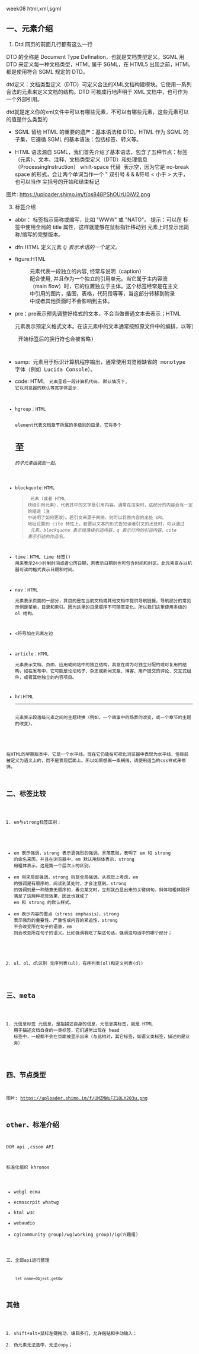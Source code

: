 week08
html,xml,sgml
## 一、元素介绍
1. Dtd
网页的前面几行都有这么一行<!DOCTYPE html PUBLIC "-//W3C//DTD XHTML 1.0 Transitional//EN" "http://www.w3.org/TR/xhtml1/DTD/xhtml1-transitional.dtd">

DTD 的全称是 Document Type Defination，也就是文档类型定义。SGML 用 DTD 来定义每一种文档类型，HTML 属于 SGML，在 HTML5 出现之前，HTML 都是使用符合 SGML 规定的 DTD。

dtd定义：文档类型定义（DTD）可定义合法的XML文档构建模块。它使用一系列合法的元素来定义文档的结构。DTD 可被成行地声明于 XML 文档中，也可作为一个外部引用。

dtd就是定义你的xml文件中可以有哪些元素，不可以有哪些元素，这些元素可以的值是什么类型的

-  SGML 留给 HTML 的重要的遗产：基本语法和 DTD。HTML 作为 SGML 的子集，它遵循 SGML 的基本语法：包括标签、转义等。
    
- HTML 语法源自 SGML，我们首先介绍了基本语法，包含了五种节点：标签（元素）、文本、注释、文档类型定义（DTD）和处理信息（ProcessingInstruction）
 whilt-space 代替 &nbsp;表示空，因为它是 no-break space 的形式，会让两个单词当作一个
&quot; 双引号 &
&amp;   &符号
&lt;  小于  &gt; 大于，  也可以当作 尖括号的开始和结束标记



图片: https://uploader.shimo.im/f/os848PShOUrU0iW2.png

3. 标签介绍
- abbr：<abbr> 标签指示简称或缩写，比如 "WWW" 或 "NATO"。 提示：可以在 <abbr> 标签中使用全局的 title 属性，这样就能够在鼠标指针移动到 <abbr> 元素上时显示出简称/缩写的完整版本。
- dfn:HTML 定义元素 (<dfn>) 表示术语的一个定义。
- figure:HTML <figure> 元素代表一段独立的内容, 经常与说明（caption） <figcaption> 配合使用, 并且作为一个独立的引用单元。当它属于主内容流（main flow）时，它的位置独立于主体。这个标签经常是在主文中引用的图片，插图，表格，代码段等等，当这部分转移到附录中或者其他页面时不会影响到主体。
- pre：pre表示预先调整好格式的文本，不会当做普通文本去表示；HTML <pre> 元素表示预定义格式文本。在该元素中的文本通常按照原文件中的编排，以等宽字体的形式展现出来，文本中的空白符（比如空格和换行符）都会显示出来。(紧跟在 <pre> 开始标签后的换行符也会被省略)
- samp:<samp> 元素用于标识计算机程序输出，通常使用浏览器缺省的 monotype 字体（例如 Lucida Console）。
- code: HTML <code> 元素呈现一段计算机代码. 默认情况下, 它以浏览器的默认等宽字体显示.
- hgroup：HTML <hgroup> element代表文档章节所属的多级别的目录，它将多个<h1>至<h6>的子元素组装到一起。
- blockquote:HTML <blockquote> 元素（或者 HTML 块级引用元素），代表其中的文字是引用内容。通常在渲染时，这部分的内容会有一定的缩进（注 中说明了如何更改）。若引文来源于网络，则可以将原内容的出处 URL 地址设置到 cite 特性上，若要以文本的形式告知读者引文的出处时，可以通过 <cite> 元素。blockquote 表示段落级引述内容，q 表示行内的引述内容，cite 表示引述的作品名。
- time：HTML time 标签(<time>) 用来表示24小时制时间或者公历日期，若表示日期则也可包含时间和时区。此元素意在以机器可读的格式表示日期和时间。 
- nav：HTML <nav>元素表示页面的一部分，其目的是在当前文档或其他文档中提供导航链接。导航部分的常见示例是菜单，目录和索引。因为这里的目录顺序不可随意变化，所以我们这里使用多级的 ol 结构。

- &lt;符号加在元素左边

- article：HTML <article>元素表示文档、页面、应用或网站中的独立结构，其意在成为可独立分配的或可复用的结构，如在发布中，它可能是论坛帖子、杂志或新闻文章、博客、用户提交的评论、交互式组件，或者其他独立的内容项目。​​
- hr:HTML <hr> 元素表示段落级元素之间的主题转换（例如，一个故事中的场景的改变，或一个章节的主题的改变）。

在HTML的早期版本中，它是一个水平线。现在它仍能在可视化浏览器中表现为水平线，但目前被定义为语义上的，而不是表现层面上。所以如果想画一条横线，请使用适当的css样式来修饰。

## 二、标签比较
1. em与strong标签区别：
- em 表示强调，strong 表示更强烈的强调。言简意赅，表明了 em 和 strong 的命名来历。并且在浏览器中，em 默认用斜体表示，strong 用粗体表示。这是第一个层次上的区别。
- em 用来局部强调，strong 则是全局强调。从视觉上考虑，em 的强调是有顺序的，阅读到某处时，才会注意到。strong 的强调则是一种随意无顺序的，看见某文时，立刻就凸显出来的关键词句。斜体和粗体刚好满足了这两种视觉效果，因此也就成了 em 和 strong 的默认样式。
- em 表示内容的重点（stress emphasis），strong 表示强烈的重要性、严重性或内容的紧迫性，strong 不会改变所在句子的语意，em 则会改变所在句子的语义。比如强调我吃了梨这句话，强调这句话中的哪个部分；
2. ul、ol、dl区别
无序列表(ul)，有序列表(ol)和定义列表(dl)

## 三、meta
1. 元信息标签
元信息，是指描述自身的信息，元信息类标签，就是 HTML 用于描述文档自身的一类标签，它们通常出现在 head 标签中，一般都不会在页面被显示出来（与此相对，其它标签，如语义类标签，描述的是业务）


## 四、节点类型
图片: https://uploader.shimo.im/f/UMZMWuFZ18LY203u.png

## other、标准介绍
DOM api ,cssom API

标准化组织
khronos
- webgl
ecma
- ecmascrpit
whatwg
- html
w3c
- webaudio
- cg(community group)/wg(working group)/ig(兴趣组)

三、全部api进行整理

```javasctipt
    let name=Object.getOw
```

## 其他
1. shift+alt+鼠标左键拖动，编辑多行，允许粘贴和手动输入；
2. 伪元素无法选中，无法copy；